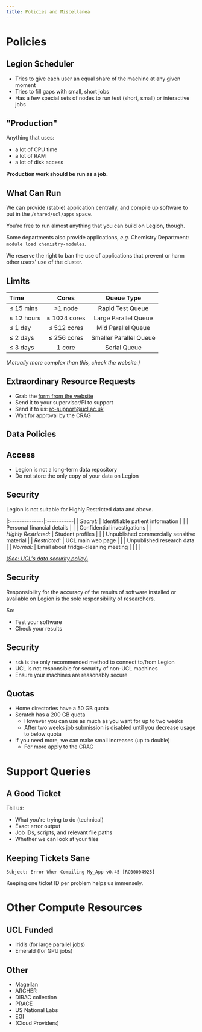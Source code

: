 ```yaml
---
title: Policies and Miscellanea
---
```


Policies
========

## Legion Scheduler

* Tries to give each user an equal share of the machine at any given moment
* Tries to fill gaps with small, short jobs
* Has a few special sets of nodes to run test (short, small) or interactive jobs


## "Production"

Anything that uses:

* a lot of CPU time
* a lot of RAM
* a lot of disk access 

**Production work should be run as a job.**


What Can Run
------------

We can provide (stable) application centrally, and compile up software to put in the `/shared/ucl/apps` space.

You're free to run almost anything that you can build on Legion, though.

Some departments also provide applications, *e.g.* Chemistry Department: `module load chemistry-modules`.

We reserve the right to ban the use of applications that prevent or harm other users' use of the cluster.


Limits
------

| Time | Cores | Queue Type |
|:-----|:-----:|:----------:|
| ≤ 15 mins  | ≤1 node      | Rapid Test Queue       |
| ≤ 12 hours | ≤ 1024 cores | Large Parallel Queue   |
| ≤ 1 day    | ≤ 512 cores  | Mid Parallel Queue     |
| ≤ 2 days   | ≤ 256 cores  | Smaller Parallel Queue |
| ≤ 3 days   | 1 core       | Serial Queue           |

*(Actually more complex than this, check the website.)*

## Extraordinary Resource Requests

* Grab the [form from the website](https://wiki.rc.ucl.ac.uk/mediawiki119/images/5/5f/CRAG_additional_resources_request_form.rtf)
* Send it to your supervisor/PI to support
* Send it to us: [rc-support@ucl.ac.uk](mailto:rc-support@ucl.ac.uk)
* Wait for approval by the CRAG


Data Policies
-------------


Access
------

* Legion is not a long-term data repository
* Do not store the only copy of your data on Legion 


Security
--------

Legion is not suitable for Highly Restricted data and above.

|:--------------|:-----------|
| *Secret:*            | Identifiable patient information            |
|                     | Personal financial details                  |
|                     | Confidential investigations                 |
| *Highly Restricted:* | Student profiles                            |
|                     | Unpublished commercially sensitive material |
| *Restricted:*        | UCL main web page                           |
|                     | Unpublished research data                   |
| *Normal:*            | Email about fridge-cleaning meeting         |
|                     |                                             |

[(*See: UCL's data security policy*)](http://www.ucl.ac.uk/informationsecurity/policy/internal-policy/Guidelines10)

Security
--------

Responsibility for the accuracy of the results of software installed or available on Legion is the sole responsibility of researchers.

So:

* Test your software
* Check your results


Security
--------

* `ssh` is the only recommended method to connect to/from Legion
* UCL is not responsible for security of non-UCL machines
* Ensure your machines are reasonably secure

Quotas
------

* Home directories have a 50 GB quota
* Scratch has a 200 GB quota
    + However you can use as much as you want for up to two weeks
    + After two weeks job submission is disabled until you decrease usage to below quota
* If you need more, we can make small increases (up to double) 
    + For more apply to the CRAG


Support Queries
===============

A Good Ticket
-------------

Tell us:

 * What you're trying to do (technical)
 * Exact error output
 * Job IDs, scripts, and relevant file paths
 * Whether we can look at your files

Keeping Tickets Sane
--------------------

`Subject: Error When Compiling My_App v0.45 [RC00004925]`

Keeping one ticket ID per problem helps us immensely.


Other Compute Resources
===============

UCL Funded
----------

* Iridis (for large parallel jobs)
* Emerald (for GPU jobs)

Other
-----

* Magellan
* ARCHER
* DIRAC collection
* PRACE
* US National Labs
* EGI
* (Cloud Providers)

